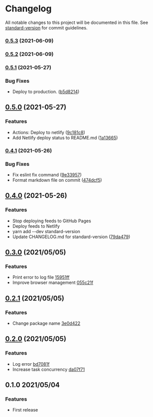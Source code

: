 # Changelog

All notable changes to this project will be documented in this file. See [standard-version](https://github.com/conventional-changelog/standard-version) for commit guidelines.

### [0.5.3](https://github.com/aku11i/rssified/compare/v0.5.2...v0.5.3) (2021-06-09)

### [0.5.2](https://github.com/aku11i/rssified/compare/v0.5.1...v0.5.2) (2021-06-09)

### [0.5.1](https://github.com/aku11i/rssified/compare/v0.5.0...v0.5.1) (2021-05-27)

### Bug Fixes

- Deploy to production. ([b5d8214](https://github.com/aku11i/rssified/commit/b5d8214e1932537dc5a41f3fe84bfdca5ecda718))

## [0.5.0](https://github.com/aku11i/rssified/compare/v0.4.1...v0.5.0) (2021-05-27)

### Features

- Actions: Deploy to netlify ([9c181c8](https://github.com/aku11i/rssified/commit/9c181c8060afae23feff61fe22da1515ecb388e1))
- Add Netlify deploy status to README.md ([1a13665](https://github.com/aku11i/rssified/commit/1a13665620ff785e42315f8b7c5959271b56949b))

### [0.4.1](https://github.com/aku11i/rssified/compare/v0.4.0...v0.4.1) (2021-05-26)

### Bug Fixes

- Fix eslint fix command ([9e33957](https://github.com/aku11i/rssified/commit/9e33957a728aa881f91f61d8f9fd93a041114eff))
- Format markdown file on commit ([474dcf5](https://github.com/aku11i/rssified/commit/474dcf53963e28031f1e644eaf77590e8b2e60c9))

## [0.4.0](https://github.com/aku11i/rssified/compare/v0.3.0...v0.4.0) (2021-05-26)

### Features

- Stop deploying feeds to GitHub Pages
- Deploy feeds to Netlify
- yarn add --dev standard-version
- Update CHANGELOG.md for standard-version ([79da479](https://github.com/aku11i/rssified/commit/79da47902a993465e039a36f877392235cd5c539))

## [0.3.0](https://github.com/aku11i/rssified/compare/v0.2.1..v0.3.0) (2021/05/05)

### Features

- Print error to log file [15951ff](https://github.com/aku11i/rssified/commit/15951ff318f38d3280537873f2d103ec41516b0b)
- Improve browser management [055c21f](https://github.com/aku11i/rssified/commit/055c21f0f6449db748957e98b93db720af8f8291)

## [0.2.1](https://github.com/aku11i/rssified/compare/v0.2.0..v0.2.1) (2021/05/05)

### Features

- Change package name [3e0d422](https://github.com/aku11i/rssified/commit/3e0d42261e383c61aadf04e24236f65ea0677a20)

## [0.2.0](https://github.com/aku11i/rssified/compare/v0.1.0..v0.2.0) (2021/05/05)

### Features

- Log error [bd7081f](https://github.com/aku11i/rssified/commit/bd7081f057d9a8ffbff50e81b014935fd6f0a95f)
- Increase task concurrency [da07f71](https://github.com/aku11i/rssified/commit/da07f7125801ffe9bae878f5d364ee9351d455d5)

## 0.1.0 2021/05/04

### Features

- First release
